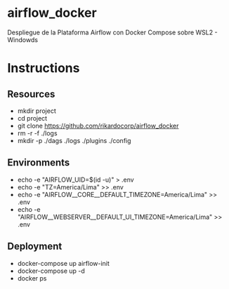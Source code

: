 # airflow_docker
Despliegue de la Plataforma Airflow con Docker Compose sobre WSL2 - Windowds

# Instructions

## Resources
- mkdir project
- cd project
- git clone https://github.com/rikardocorp/airflow_docker
- rm -r -f ./logs
- mkdir -p ./dags ./logs ./plugins ./config

## Environments
- echo -e "AIRFLOW_UID=$(id -u)" > .env
- echo -e "TZ=America/Lima" >> .env
- echo -e "AIRFLOW__CORE__DEFAULT_TIMEZONE=America/Lima" >> .env
- echo -e "AIRFLOW__WEBSERVER__DEFAULT_UI_TIMEZONE=America/Lima" >> .env

## Deployment
- docker-compose up airflow-init
- docker-compose up -d
- docker ps
